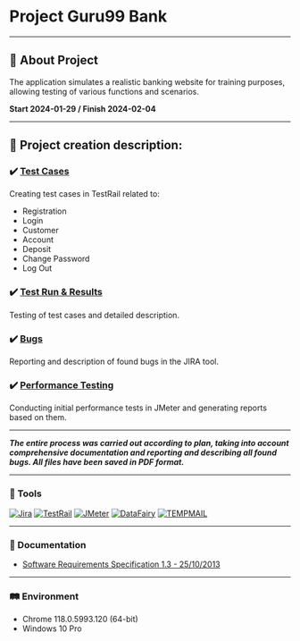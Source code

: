 # Project Guru99 Bank
-----
## :memo: About Project 

The application simulates a realistic banking website for training purposes, allowing testing of various functions and scenarios.

**Start 2024-01-29 / Finish 2024-02-04**

-----
## :pushpin: Project creation description:

### :heavy_check_mark: [Test Cases](https://github.com/natallor/my_test_projects/tree/main/Project%20Guru99%20Bank/Test%20Cases)
Creating test cases in TestRail related to:
- Registration
- Login
- Customer
- Account
- Deposit
- Change Password
- Log Out <br>

### :heavy_check_mark: [Test Run & Results](https://github.com/natallor/my_test_projects/tree/main/Project%20Guru99%20Bank/Test%20Run%20%26%20Results)
Testing of test cases and detailed description.

### :heavy_check_mark: [Bugs](https://github.com/natallor/my_test_projects/tree/main/Project%20Guru99%20Bank/Bug%20Reports)
Reporting and description of found bugs in the JIRA tool.

### :heavy_check_mark: [Performance Testing](https://github.com/natallor/my_test_projects/tree/main/Project%20Guru99%20Bank/JMeter%20Report)
Conducting initial performance tests in JMeter and generating reports based on them.

-----

***The entire process was carried out according to plan, taking into account comprehensive documentation and reporting and describing all found bugs.
All files have been saved in PDF format.***

-----

### :wrench: Tools
[![Jira](https://img.shields.io/badge/Jira-%230052CC?style=%2520flat-squar&logo=Jira&logoColor=blue&labelColor=black&color=blue)](https://www.atlassian.com/pl/software/jira) 
[![TestRail](https://img.shields.io/badge/TestRail-%2365C179?style=%20flat-square&logo=TestRail&logoColor=green&labelColor=black&color=blue)](https://www.testrail.com/) 
[![JMeter](https://img.shields.io/badge/JMeter-%23D22128?style=flat&logo=Apache%20JMeter&logoColor=red&labelColor=black&color=blue)](https://jmeter.apache.org/) 
[![DataFairy](https://img.shields.io/badge/DataFairy%20-%20%23A1CA03?style=flat&logo=Excel)](https://devskiller.com/datafairy/#/person) 
[![TEMPMAIL](https://img.shields.io/badge/TEMPMAIL%20-%20%23A1CA03?style=flat)](https://temp-mail.org/pl/)

-----

### :book: Documentation
- [Software Requirements Specification 1.3 - 25/10/2013](https://github.com/natallor/my_test_projects/blob/main/Project%20Guru99%20Bank/Software%20Requirements%20Specification%20-%20Guru99%20Banking%20Project.pdf)

-----

### :railway_track: Environment
- Chrome 118.0.5993.120  (64-bit) <br>
- Windows 10 Pro
